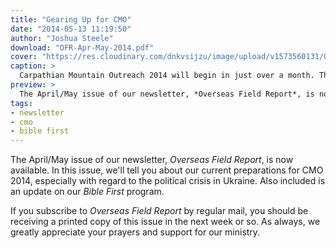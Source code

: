 ```yaml
---
title: "Gearing Up for CMO"
date: "2014-05-13 11:19:50"
author: "Joshua Steele"
download: "OFR-Apr-May-2014.pdf"
cover: "https://res.cloudinary.com/dnkvsijzu/image/upload/v1573560131/OFReport/2014-05-13-gearing-up-cmo/IMG_4615-12-6_rclemh.jpg"
caption: >
  Carpathian Mountain Outreach 2014 will begin in just over a month. This will be our 8th project, and we’re excited to see what God will do in western Ukraine this year!
preview: >
  The April/May issue of our newsletter, *Overseas Field Report*, is now available. In this issue, we'll tell you about our current preparations for CMO 2014, especially with regard to the political crisis in Ukraine. Also included is an update on our *Bible First* program.
tags:
- newsletter
- cmo
- bible first
---
```


The April/May issue of our newsletter, *Overseas Field Report*, is now available. In this issue, we'll tell you about our current preparations for CMO 2014, especially with regard to the political crisis in Ukraine. Also included is an update on our *Bible First* program.

If you subscribe to *Overseas Field Report* by regular mail, you should be receiving a printed copy of this issue in the next week or so. As always, we greatly appreciate your prayers and support for our ministry.
